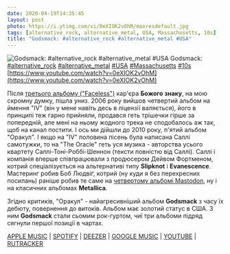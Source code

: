 ```yaml
---
date: 2020-04-19T14:35:45
layout: post
photo: https://i.ytimg.com/vi/0eXIOK2vOhM/maxresdefault.jpg
tags: [alternative_rock, alternative_metal, USA, Massachusetts, 10s]
title: "Godsmack: #alternative_rock #alternative_metal #USA"
---
```

![Godsmack: #alternative_rock #alternative_metal #USA](https://i.ytimg.com/vi/0eXIOK2vOhM/maxresdefault.jpg)
Godsmack: [#alternative_rock](/tags/#alternative_rock) [#alternative_metal](/tags/#alternative_metal) [#USA](/tags/#USA) [#Massachusetts](/tags/#Massachusetts) [#10s](/tags/#10s) [https://www.youtube.com/watch?v=0eXIOK2vOhM](https://www.youtube.com/watch?v=0eXIOK2vOhM)

Після [третього альбому (&quot;Faceless&quot;)](/2019-11-27-godsmack--alternative-metal-alternative-rock-usa) кар&#39;єра **Божого знаку**, на мою скромну думку, пішла униз. 2006 року вийшов четвертий альбом на ймення &quot;IV&quot; (він у мене навіть десь в ліцензії валяється), його в принципі теж гарно прийняли, продався геть трішечки гірше за попередній, але мені на ньому жодного трека не сподобалось аж так, щоб на канал постити. І ось ми дійшли до 2010 року, п&#39;ятий альбом &quot;Оракул&quot;. І якщо на &quot;IV&quot; половина пісень була написана Саллі самотужки, то на &quot;The Oracle&quot; геть уся музика - авторства усього квартету Саллі-Тоні-Роббі-Шеннон (тексти повністю від Саллі). Саллі і компанія вперше співпрацювали з продюсером Дейвом Фортменом, котрий спеціалізується на альтернативі типу **Slipknot** і **Evanescence**. Мастеринг робив Боб Людвіґ, котрий (ну куди я без перехресних посилань) раніше робив те саме на [четвертому альбомі Mastodon](/2020-03-03-mastodon--alternative-metal-progressive-metal-usa), ну і на класичних альбомах **Metallica**.

Згідно критиків, &quot;Оракул&quot; - найагресивніший альбом **Godsmack** з часу їх дебюту, повернення до витоків. Альбом має золотий статус в США. З ним **Godsmack** стали сьомим рок-гуртом, чиї три альбоми підряд сягнули першої позиції в чартах.

[APPLE MUSIC](https://music.apple.com/us/album/the-oracle-deluxe-edition/1440751158) \| [SPOTIFY](https://open.spotify.com/album/6yOWKkrlpmUWOC5yndULeq) \| [DEEZER](https://www.deezer.com/us/album/524667) \| [GOOGLE MUSIC](https://play.google.com/music/m/B42oxh5dhnrfvkzvf4g5kqnun5a?t=The_Oracle_-_Godsmack) \| [YOUTUBE](https://www.youtube.com/playlist?list=PLD9SoyNbP33WUddV-YKKqnbGCBDkV3gaD) \| [RUTRACKER](https://rutracker.org/forum/viewtopic.php?t=4799104)